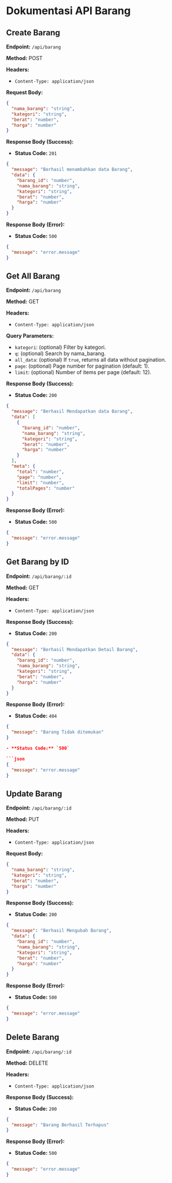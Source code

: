 # Dokumentasi API Barang

## Create Barang

**Endpoint:** `/api/barang`

**Method:** POST

**Headers:**

- `Content-Type: application/json`

**Request Body:**

```json
{
  "nama_barang": "string",
  "kategori": "string",
  "berat": "number",
  "harga": "number"
}
```

**Response Body (Success):**

- **Status Code:** `201`

```json
{
  "message": "Berhasil menambahkan data Barang",
  "data": {
    "barang_id": "number",
    "nama_barang": "string",
    "kategori": "string",
    "berat": "number",
    "harga": "number"
  }
}
```

**Response Body (Error):**

- **Status Code:** `500`

```json
{
  "message": "error.message"
}
```

## Get All Barang

**Endpoint:** `/api/barang`

**Method:** GET

**Headers:**

- `Content-Type: application/json`

**Query Parameters:**

- `kategori`: (optional) Filter by kategori.
- `q`: (optional) Search by nama_barang.
- `all_data`: (optional) If `true`, returns all data without pagination.
- `page`: (optional) Page number for pagination (default: 1).
- `limit`: (optional) Number of items per page (default: 12).

**Response Body (Success):**

- **Status Code:** `200`

```json
{
  "message": "Berhasil Mendapatkan data Barang",
  "data": [
    {
      "barang_id": "number",
      "nama_barang": "string",
      "kategori": "string",
      "berat": "number",
      "harga": "number"
    }
  ],
  "meta": {
    "total": "number",
    "page": "number",
    "limit": "number",
    "totalPages": "number"
  }
}
```

**Response Body (Error):**

- **Status Code:** `500`

```json
{
  "message": "error.message"
}
```

## Get Barang by ID

**Endpoint:** `/api/barang/:id`

**Method:** GET

**Headers:**

- `Content-Type: application/json`

**Response Body (Success):**

- **Status Code:** `200`

```json
{
  "message": "Berhasil Mendapatkan Detail Barang",
  "data": {
    "barang_id": "number",
    "nama_barang": "string",
    "kategori": "string",
    "berat": "number",
    "harga": "number"
  }
}
```

**Response Body (Error):**

- **Status Code:** `404`

```json
{
  "message": "Barang Tidak ditemukan"
}

- **Status Code:** `500`

```json
{
  "message": "error.message"
}
```

## Update Barang

**Endpoint:** `/api/barang/:id`

**Method:** PUT

**Headers:**

- `Content-Type: application/json`

**Request Body:**

```json
{
  "nama_barang": "string",
  "kategori": "string",
  "berat": "number",
  "harga": "number"
}
```

**Response Body (Success):**

- **Status Code:** `200`

```json
{
  "message": "Berhasil Mengubah Barang",
  "data": {
    "barang_id": "number",
    "nama_barang": "string",
    "kategori": "string",
    "berat": "number",
    "harga": "number"
  }
}
```

**Response Body (Error):**

- **Status Code:** `500`

```json
{
  "message": "error.message"
}
```

## Delete Barang

**Endpoint:** `/api/barang/:id`

**Method:** DELETE

**Headers:**

- `Content-Type: application/json`

**Response Body (Success):**

- **Status Code:** `200`

```json
{
  "message": "Barang Berhasil Terhapus"
}
```

**Response Body (Error):**

- **Status Code:** `500`

```json
{
  "message": "error.message"
}
```

